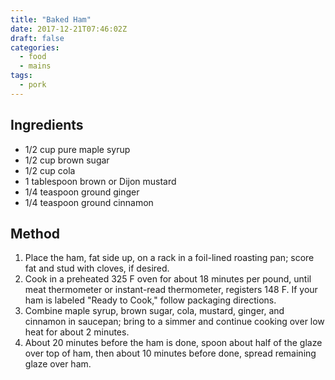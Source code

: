 ```yaml
---
title: "Baked Ham"
date: 2017-12-21T07:46:02Z
draft: false
categories:
  - food
  - mains
tags:
  - pork
---
```


## Ingredients

* 1/2 cup pure maple syrup
* 1/2 cup brown sugar
* 1/2 cup cola
* 1 tablespoon brown or Dijon mustard
* 1/4 teaspoon ground ginger
* 1/4 teaspoon ground cinnamon

## Method

1. Place the ham, fat side up, on a rack in a foil-lined roasting pan; score fat and stud with cloves, if desired.
1. Cook in a preheated 325 F oven for about 18 minutes per pound, until meat thermometer or instant-read thermometer, registers 148 F. If your ham is labeled "Ready to Cook," follow packaging directions.
1. Combine maple syrup, brown sugar, cola, mustard, ginger, and cinnamon in saucepan; bring to a simmer and continue cooking over low heat for about 2 minutes.
1. About 20 minutes before the ham is done, spoon about half of the glaze over top of ham, then about 10 minutes before done, spread remaining glaze over ham.

